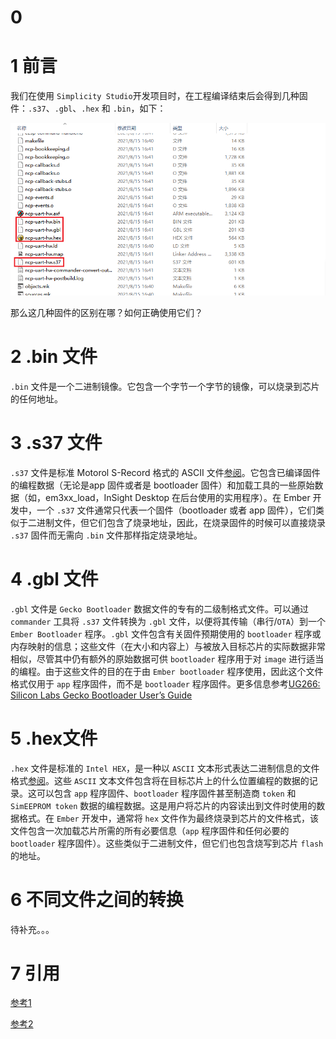 # 0 



# 1 前言

我们在使用 `Simplicity Studio`开发项目时，在工程编译结束后会得到几种固件：`.s37`、`.gbl`、`.hex` 和 `.bin`，如下：

![image-20220416143628663](docs/images/firmware_type.png)

那么这几种固件的区别在哪？如何正确使用它们？



# 2 .bin 文件

`.bin` 文件是一个二进制镜像。它包含一个字节一个字节的镜像，可以烧录到芯片的任何地址。



# 3 .s37 文件

`.s37` 文件是标准 Motorol S-Record 格式的 ASCII 文件[参阅](http://en.wikipedia.org/wiki/S_record)。它包含已编译固件的编程数据（无论是app 固件或者是 bootloader 固件）和加载工具的一些原始数据（如，em3xx_load，InSight Desktop 在后台使用的实用程序）。在 Ember 开发中，一个 `.s37` 文件通常只代表一个固件（bootloader 或者 app 固件），它们类似于二进制文件，但它们包含了烧录地址，因此，在烧录固件的时候可以直接烧录 `.s37` 固件而无需向 `.bin` 文件那样指定烧录地址。



# 4 .gbl 文件

`.gbl` 文件是 `Gecko Bootloader` 数据文件的专有的二级制格式文件。可以通过 `commander` 工具将 `.s37` 文件转换为 `.gbl` 文件，以便将其传输（串行/`OTA`）到一个 `Ember Bootloader` 程序。`.gbl` 文件包含有关固件预期使用的 `bootloader` 程序或内存映射的信息；这些文件（在大小和内容上）与被放入目标芯片的实际数据非常相似，尽管其中仍有额外的原始数据可供 `bootloader` 程序用于对 `image` 进行适当的编程。由于这些文件的目的在于由 `Ember bootloader` 程序使用，因此这个文件格式仅用于 `app` 程序固件，而不是 `bootloader` 程序固件。更多信息参考[UG266: Silicon Labs Gecko Bootloader User’s Guide](https://www.silabs.com/documents/public/user-guides/ug266-gecko-bootloader-user-guide.pdf)



# 5 .hex文件

`.hex` 文件是标准的 `Intel HEX`，是一种以 `ASCII` 文本形式表达二进制信息的文件格式[参阅](https://en.wikipedia.org/wiki/Intel_HEX)。这些 `ASCII` 文本文件包含将在目标芯片上的什么位置编程的数据的记录。这可以包含 `app` 程序固件、`bootloader` 程序固件甚至制造商 `token` 和 `SimEEPROM token` 数据的编程数据。这是用户将芯片的内容读出到文件时使用的数据格式。在 `Ember` 开发中，通常将 `hex` 文件作为最终烧录到芯片的文件格式，该文件包含一次加载芯片所需的所有必要信息（`app` 程序固件和任何必要的 `bootloader` 程序固件）。这些类似于二进制文件，但它们也包含烧写到芯片 `flash` 的地址。



# 6 不同文件之间的转换

待补充。。。



# 7 引用

[参考1](https://community.silabs.com/s/article/what-is-the-difference-between-s37-files-ebl-files-and-hex-files-x?language=en_US)

[参考2](https://www.sekorm.com/news/65106043.html)
